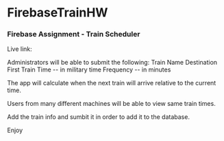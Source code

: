 # FirebaseTrainHW

### Firebase Assignment - Train Scheduler

Live link: 

Administrators will be able to submit the following:
Train Name
Destination 
First Train Time -- in military time
Frequency -- in minutes

The app will calculate when the next train will arrive relative to the current time.

Users from many different machines will be able to view same train times.

Add the train info and sumbit it in order to add it to the database. 

Enjoy